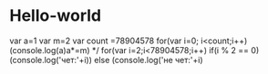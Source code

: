 # Hello-world
var a=1
var m=2
var count =78904578
for(var i=0; i<count;i++)
(console.log(a)a*=m)
*/
for(var i=2;i<78904578;i++)
if(i % 2 == 0)
(console.log('чет:'+i))
else
(console.log('не чет:'+i)
